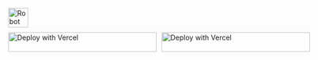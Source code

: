 <img src="https://cdn-icons-png.flaticon.com/512/4712/4712106.png" width="40" height="40" alt="Robot">

<div style="display:flex; gap:10px; margin-top:10px;">
  <!-- Blue Badge -->
  <a href="https://media-website-bmb.vercel.app/">
    <img 
      title="DEPLOY-NOW" 
      src="https://img.shields.io/badge/DEPLOY--NOW-Click%20to%20deploy-blue?style=for-the-badge&logo=robot&logoColor=white"
      width="300" 
      height="40"
      alt="Deploy with Vercel"
    />
  </a>

  <!-- Red Badge -->
  <a href="https://media-website-bmb.vercel.app/">
    <img 
      title="DEPLOY-NOW" 
      src="https://img.shields.io/badge/DEPLOY--NOW-Click%20to%20deploy-red?style=for-the-badge&logo=robot&logoColor=white"
      width="300" 
      height="40"
      alt="Deploy with Vercel"
    />
  </a>
</div>
